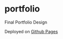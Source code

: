 # portfolio

Final Portfolio Design

Deployed on [Github Pages](https://justinkook.github.io/portfolio/)
